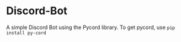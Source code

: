 # Discord-Bot

A simple Discord Bot using the Pycord library. To get pycord, use `pip install py-cord`
